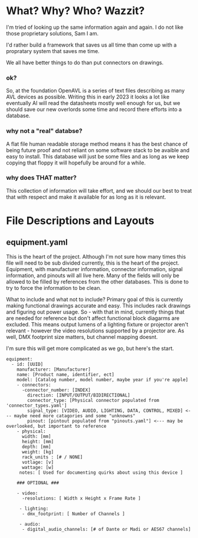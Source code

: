 # What? Why? Who? Wazzit?

I'm tried of looking up the same information again and again. I do not like those proprietary solutions, Sam I am. 

I'd rather build a framework that saves us all time than come up with a propratary system that saves me time.

We all have better things to do than put connectors on drawings. 


### ok?

So, at the foundation OpenAVL is a series of text files describing as many AVL devices as possible. Writing this in early 2023 it
looks a lot like eventually AI will read the datasheets mostly well enough for us, but we should save our new overlords some time and
record there efforts into a database. 

### why not a "real" databse?

A flat file human readable storage method means it has the best chance of being future proof and not reliant on some software stack
to be avaible and easy to install. This database will just be some files and as long as we keep copying that floppy it will hopefully
be around for a while. 

### why does THAT matter?

This collection of information will take effort, and we should our best to treat that with respect and make it available for as long
as it is relevant. 



# File Descriptions and Layouts


## equipment.yaml

This is the heart of the project. Although I'm not sure how many times this file will need to be sub divided currently, this is the heart of the project.
Equipment, with manufacturer information, connector information, signal information, and pinouts will all live here. Many of the fields will only be allowed
to be filled by references from the other databases. This is done to try to force the information to be clean. 

What to include and what not to include? Primary goal of this is currently making functional drawings accurate and easy. This includes rack drawings and figuring out power usage. So - with that in mind, currently things that are needed for reference but don't affect functional block diagarms are excluded. This means output lumens of a lighting fixture or projector aren't relevant - however the video resolutions supported by a projector are. As well, DMX footprint size matters, but channel mapping doesnt. 



I'm sure this will get more complicated as we go, but here's the start. 

```
equipment:
  - id: [UUID]
    manufacturer: [Manufacturer]
    name: [Product name, identifier, ect]
    model: [Catalog number, model number, maybe year if you're apple]
    - connectors:
      -connector_number: [INDEX]
        direction: [INPUT/OUTPUT/BIDIRECTIONAL]
        connector_type: [Physical connector populated from 'connector_types.yaml']
        signal_type: [VIDEO, AUDIO, LIGHTING, DATA, CONTROL, MIXED] <--- maybe need more catagories and some "unknowns"
        pinout: [pintout populated from "pinouts.yaml"] <--- may be overlooked, but important to reference 
    - physical:
      width: [mm]
      height: [mm]
      depth: [mm]
      weight: [kg]
      rack_units : [# / NONE]
      votlage: [v]
      wattage: [w]
     notes: [ Used for documenting quirks about using this device ]
      
    ### OPTIONAL ###
    
    - video:
      -resolutions: [ Width x Height x Frame Rate ]
     
     - lighting:
      - dmx_footprint: [ Number of Channels ]
      
     - audio:
      - digital_audio_channels: [# of Dante or Madi or AES67 channels]
      
       
```


